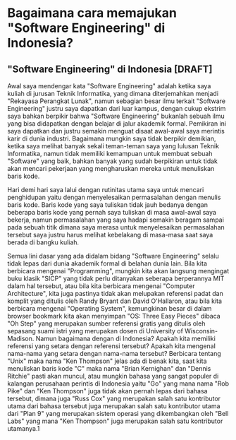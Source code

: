# Bagaimana cara memajukan "Software Engineering" di Indonesia?

## "Software Engineering" di Indonesia [DRAFT]
Awal saya mendengar kata "Software Engineering" adalah ketika saya kuliah di jurusan Teknik Informatika, yang dimana diterjemahkan menjadi "Rekayasa Perangkat Lunak", namun sebagian besar ilmu terkait "Software Engineering" justru saya dapatkan dari luar kampus, dengan cukup ekstrim saya bahkan berpikir bahwa "Software Engineering" bukanlah sebuah ilmu yang bisa didapatkan dengan belajar di jalur akademik formal. Pemikiran ini saya dapatkan dan justru semakin menguat disaat awal-awal saya merintis karir di dunia industri. Bagaimana mungkin saya tidak berpikir demikian, ketika saya melihat banyak sekali teman-teman saya yang lulusan Teknik Informatika, namun tidak memiliki kemampuan untuk membuat sebuah "Software" yang baik, bahkan banyak yang sudah berpikiran untuk tidak akan mencari pekerjaan yang mengharuskan mereka untuk menuliskan baris kode.

Hari demi hari saya lalui dengan rutinitas utama saya untuk mencari penghidupan yaitu dengan menyelesaikan permasalahan dengan menulis baris kode. Baris kode yang saya tuliskan tidak jauh bedanya dengan beberapa baris kode yang pernah saya tuliskan di masa awal-awal saya bekerja, namun permasalahan yang saya hadapi semakin beragam sampai pada sebuah titik dimana saya merasa untuk menyelesaikan permasalahan tersebut saya justru harus melihat kebelakang di masa-masa saat saya berada di bangku kuliah.

Semua lini dasar yang ada didalam bidang "Software Engineering" selalu tidak lepas dari dunia akademik formal di belahan dunia lain. Bila kita berbicara mengenai "Programming", mungkin kita akan langsung mengingat buku klasik "SICP" yang tidak perlu ditanyakan seberapa berperannya MIT dalam hal tersebut, atau bila kita berbicara mengenai "Computer Architecture", kita juga pastinya tidak akan melupakan referensi padat dan komplit yang ditulis oleh Randy Bryant dan David O'Hallaron, atau bila kita berbicara mengenai "Operating System", kemungkinan besar di dalam browser bookmark kita akan menyimpan "OS: Three Easy Pieces" dibaca "Oh Step" yang merupakan sumber referensi gratis yang ditulis oleh sepasang suami istri yang merupakan dosen di University of Wisconsin-Madison. Namun bagaimana dengan di Indonesia? Apakah kita memiliki referensi yang setara dengan referensi tersebut? Apakah kita mengenal nama-nama yang setara dengan nama-nama tersebut? Berbicara tentang "Unix" maka nama "Ken Thompson" jelas ada di benak kita, saat kita menuliskan baris kode "C" maka nama "Brian Kernighan" dan "Dennis Ritchie" pasti akan muncul, atau mungkin bahasa yang sangat populer di kalangan perusahaan perintis di Indonesia yaitu "Go" yang mana nama "Rob Pike" dan "Ken Thompson" juga tidak akan pernah lepas dari bahasa tersebut, dimana juga "Russ Cox" yang merupakan salah satu kontributor utama dari bahasa tersebut juga merupakan salah satu kontributor utama dari "Plan 9" yang merupakan sistem operasi yang dikembangkan oleh "Bell Labs" yang mana "Ken Thompson" juga merupakan salah satu kontributor utamanya.1